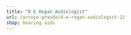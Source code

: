 ```yaml
---
title: "D E Regan Audiologist"
url: /arroyo-grande/d-e-regan-audiologist-2/
shop: hearing aids
---
```


